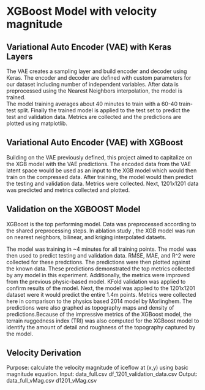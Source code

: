 # **XGBoost Model with velocity magnitude**
## Variational Auto Encoder (VAE) with Keras Layers

  The VAE creates a sampling layer and build encoder and decoder using Keras.
  The encoder and decoder are defined with custom parameters for our dataset including number of independent variables. 
  After data is preprocessed using the Nearest Neighbors interpolation, the model is trained.  
  The model training averages about 40 minutes to train with a 60-40 train-test split.
  Finally the trained model is applied to the test set to predict the test and validation data. Metrics are collected and the predictions are   plotted using matplotlib.

## Variational Auto Encoder (VAE) with XGBoost

  Building on the VAE previously defined, this project aimed to capitalize on the XGB model with the VAE predictions.
  The encoded data from the VAE latent space would be used as an input to the XGB model which would then train on the compressed data. 
  After training, the model would then predict the testing and validation data. Metrics were collected. 
  Next, 1201x1201 data was predicted and metrics collected and plotted. 

## Validation on the XGBOOST Model
  XGBoost is the top performing model. Data was preprocessed according to the shared preprocessing steps. 
  In ablation study , the XGB model was run on nearest neighbors, bilinear, and kriging interpolated dataets. 

  The model was training in ~4 minutes for all training points. The model was then used to predict testing and validation data. RMSE, MAE, and R^2 were collected for these predctions. The predictions were then plotted against the known data. These predictions demonstrated the top metrics collected by any model in this experiment. Additionally, the metrics were improved from the previous physic-based model. KFold validation was applied to confirm results of the model.
  Next, the model was applied to the 1201x1201 dataset were it would predict the entire 1.4m points. Metrics were collected here in comparison to the physics based 2014 model by Morlinghem. The predictions were also graphed as topography maps and density of predictions.Because of the impressive metrics of the XGBoost model, the terrain ruggedness index (TRI) was also computed for the XGBoost model to identify the amount of detail and roughness of the topography captured by the model. 

## Velocity Derivation

  Purpose: calculate the velocity magnitude of iceflow at (x,y) using basic magnitude equation. 
  Input: 
        data_full.csv
        df_1201_validation_data.csv 
  Output: 
        data_full_vMag.csv
        d1201_vMag.csv

